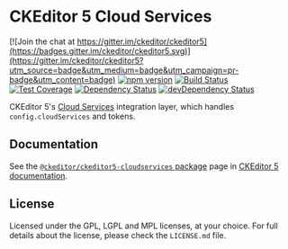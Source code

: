 CKEditor 5 Cloud Services
=========================

[![Join the chat at https://gitter.im/ckeditor/ckeditor5](https://badges.gitter.im/ckeditor/ckeditor5.svg)](https://gitter.im/ckeditor/ckeditor5?utm_source=badge&utm_medium=badge&utm_campaign=pr-badge&utm_content=badge)
[![npm version](https://badge.fury.io/js/%40ckeditor%2Fckeditor5-cloudservices.svg)](https://www.npmjs.com/package/@ckeditor/ckeditor5-cloudservices)
[![Build Status](https://travis-ci.org/ckeditor/ckeditor5-cloudservices.svg?branch=master)](https://travis-ci.org/ckeditor/ckeditor5-cloudservices)
[![Test Coverage](https://codeclimate.com/github/ckeditor/ckeditor5-cloudservices/badges/coverage.svg)](https://codeclimate.com/github/ckeditor/ckeditor5-cloudservices/coverage)
[![Dependency Status](https://david-dm.org/ckeditor/ckeditor5-cloudservices/status.svg)](https://david-dm.org/ckeditor/ckeditor5-cloudservices)
[![devDependency Status](https://david-dm.org/ckeditor/ckeditor5-cloudservices/dev-status.svg)](https://david-dm.org/ckeditor/ckeditor5-cloudservices?type=dev)

CKEditor 5's [Cloud Services](https://ckeditor.com/ckeditor-cloud-services/) integration layer, which handles `config.cloudServices` and tokens.

## Documentation

See the [`@ckeditor/ckeditor5-cloudservices` package](https://ckeditor5.github.io/docs/nightly/ckeditor5/latest/api/cloudservices.html) page in [CKEditor 5 documentation](https://ckeditor5.github.io/docs/nightly/ckeditor5/latest/).

## License

Licensed under the GPL, LGPL and MPL licenses, at your choice. For full details about the license, please check the `LICENSE.md` file.
